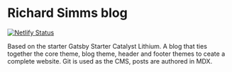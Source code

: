 # Richard Simms blog

[![Netlify Status](https://api.netlify.com/api/v1/badges/e15a363e-2f13-4b02-bd27-6602d3f217a7/deploy-status)](https://app.netlify.com/sites/inspiring-booth-0b1179/deploys)



Based on the starter Gatsby Starter Catalyst Lithium. A blog that ties together the core theme, blog theme, header and footer themes to ceate a complete website. Git is used as the CMS, posts are authored in MDX.
